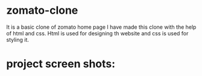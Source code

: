 #     zomato-clone
It is a basic clone of zomato home page
I have made this clone with the help of html and css.
Html is used for designing th website and css is used for styling it.

 #  project screen shots:
 

